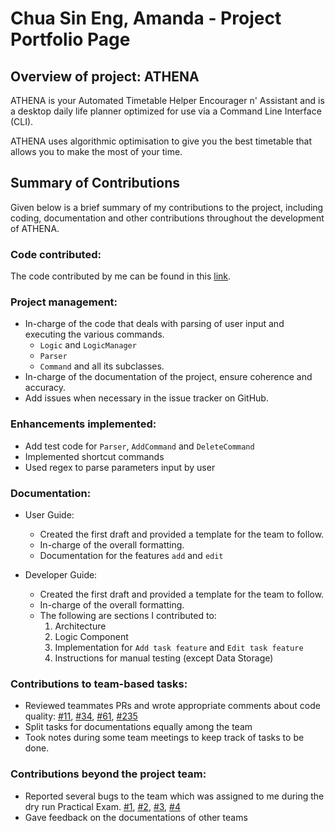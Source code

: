# Chua Sin Eng, Amanda - Project Portfolio Page

## Overview of project: ATHENA

ATHENA is your Automated Timetable Helper Encourager n' Assistant and is a desktop daily life planner optimized for use via a Command Line Interface (CLI).

ATHENA uses algorithmic optimisation to give you the best timetable that allows you to make the most of your time.

## Summary of Contributions

Given below is a brief summary of my contributions to the project, including coding, documentation and other contributions throughout the development of ATHENA.

### Code contributed: 
The code contributed by me can be found in this [link](https://nus-cs2113-ay2021s1.github.io/tp-dashboard/#breakdown=true&search=&sort=groupTitle&sortWithin=title&since=2020-09-27&timeframe=commit&mergegroup=&groupSelect=groupByRepos&checkedFileTypes=docs~functional-code~test-code~other&tabOpen=true&tabType=authorship&tabAuthor=amanda-chua&tabRepo=AY2021S1-CS2113T-W12-2%2Ftp%5Bmaster%5D&authorshipIsMergeGroup=false&authorshipFileTypes=docs~functional-code~test-code).

### Project management:
* In-charge of the code that deals with parsing of user input and executing the various commands.
    * `Logic` and `LogicManager`
    * `Parser`
    * `Command` and all its subclasses.
* In-charge of the documentation of the project, ensure coherence and accuracy.
* Add issues when necessary in the issue tracker on GitHub.

### Enhancements implemented:
* Add test code for `Parser`, `AddCommand` and `DeleteCommand`
* Implemented shortcut commands
* Used regex to parse parameters input by user

### Documentation:
  * User Guide:
    * Created the first draft and provided a template for the team to follow. 
    * In-charge of the overall formatting.
    * Documentation for the features `add` and `edit` 
  
  * Developer Guide:
    * Created the first draft and provided a template for the team to follow. 
    * In-charge of the overall formatting.
    * The following are sections I contributed to:
      1. Architecture
      2. Logic Component  
      3. Implementation for `Add task feature` and `Edit task feature`
      4. Instructions for manual testing (except Data Storage)

### Contributions to team-based tasks:
* Reviewed teammates PRs and wrote appropriate comments about code quality: [#11](https://github.com/AY2021S1-CS2113T-W12-2/tp/pull/11), [#34](https://github.com/AY2021S1-CS2113T-W12-2/tp/pull/34), 
[#61](https://github.com/AY2021S1-CS2113T-W12-2/tp/pull/61), [#235](https://github.com/AY2021S1-CS2113T-W12-2/tp/pull/235)
* Split tasks for documentations equally among the team
* Took notes during some team meetings to keep track of tasks to be done.

### Contributions beyond the project team:
* Reported several bugs to the team which was assigned to me during the dry run Practical Exam. [#1](https://github.com/amanda-chua/ped/issues/1), 
[#2](https://github.com/amanda-chua/ped/issues/2), [#3](https://github.com/amanda-chua/ped/issues/3), [#4](https://github.com/amanda-chua/ped/issues/4)
* Gave feedback on the documentations of other teams 
